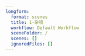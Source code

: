 ```yaml
---
longform:
  format: scenes
  title: 1-杂项
  workflow: Default Workflow
  sceneFolder: /
  scenes: []
  ignoredFiles: []
---
```

